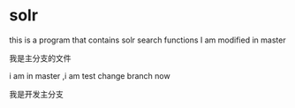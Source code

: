 # solr
this is a program that contains solr search functions 
I am modified in master

我是主分支的文件

i am in master ,i am test change branch now 

我是开发主分支